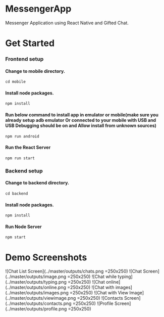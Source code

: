 # MessengerApp
Messenger Application using React Native and Gifted Chat.

# Get Started

### Frontend setup
#### Change to mobile directory.
```cd mobile```

#### Install node packages.
```npm install```

#### Run below command to install app in emulator or mobile(make sure you already setup adb emulator Or connected to your mobile with USB and USB Debugging should be on and Allow install from unknown sources)
```npm run android```

#### Run the React Server
```npm run start```


### Backend setup
#### Change to backend directory.

```cd backend```

#### Install node packages.
```npm install```

#### Run Node Server
```npm start```


# Demo Screenshots
![Chat List Screen](../master/outputs/chats.png =250x250)
![Chat Screen](../master/outputs/image.png =250x250)
![Chat while typing](../master/outputs/typing.png =250x250)
![Chat online](../master/outputs/online.png =250x250)
![Chat with images](../master/outputs/images.png =250x250)
![Chat with View Image](../master/outputs/viewimage.png =250x250)
![Contacts Screen](../master/outputs/contacts.png =250x250)
![Profile Screen](../master/outputs/profile.png =250x250)